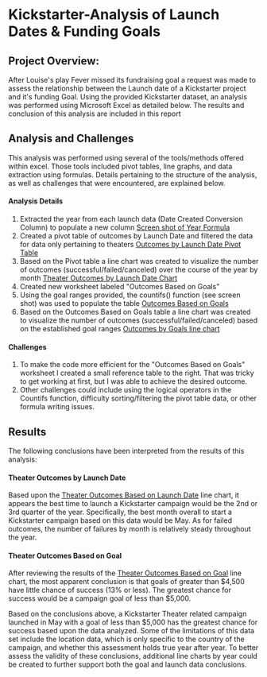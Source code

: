 # Kickstarter-Analysis of Launch Dates & Funding Goals

## Project Overview:  

After Louise's play Fever missed its fundraising goal a request was made to assess the relationship between the Launch date of a Kickstarter project and it's funding Goal.  Using the provided Kickstarter dataset, an analysis was performed using Microsoft Excel as detailed below.  The results and conclusion of this analysis are included in this report   






## Analysis and Challenges
This analysis was performed using several of the tools/methods offered within excel.  Those tools included pivot tables, line graphs, and data extraction using formulas.  Details pertaining to the structure of the analysis, as well as challenges that were encountered, are explained below.

#### Analysis Details

  1.  Extracted the year from each launch data (Date Created Conversion Column) to populate a new column [Screen shot of Year Formula](resources/Year_Column.png)
  2.  Created a pivot table of outcomes by Launch Date and filtered the data for data only pertaining to theaters [Outcomes by Launch Date Pivot Table](resources/Pivot_Launch_Outcomes.png)
  3.  Based on the Pivot table a line chart was created to visualize the number of outcomes (successful/failed/canceled) over the course of the year by month [Theater Outcomes by Launch Date Chart](resources/Theater_Outcomes_vs_Launch.png)
  4.  Created new worksheet labeled "Outcomes Based on Goals"
  5.  Using the goal ranges provided, the countifs() function (see screen shot) was used to populate the table  [Outcomes Based on Goals](Outcomes_Goals_Table.png)
  6.  Based on the Outcomes Based on Goals table a line chart was created to visualize the number of outcomes (successful/failed/canceled) based on the established goal ranges [Outcomes by Goals line chart](resources/Outcomes_vs_Goals.png)

#### Challenges
  1.  To make the code more efficient for the "Outcomes Based on Goals" worksheet I created a small reference table to the right.  That was tricky to get working at first, but I was able to achieve the desired outcome.
  2.  Other challenges could include using the logical operators in the Countifs function, difficulty sorting/filtering the pivot table data, or other formula writing issues.


## Results
The following conclusions have been interpreted from the results of this analysis:

#### Theater Outcomes by Launch Date
Based upon the [Theater Outcomes Based on Launch Date](resources/Theater_Outcomes_vs_Launch.png) line chart, it appears the best time to launch a Kickstarter campaign would be the 2nd or 3rd quarter of the year.  Specifically, the best month overall to start a Kickstarter campaign based on this data would be May.  As for failed outcomes, the number of failures by month is relatively steady throughout the year.

#### Theater Outcomes Based on Goal
After reviewing the results of the [Theater Outcomes Based on Goal](Outcomes_Goals_Table.png) line chart, the most apparent conclusion is that goals of greater than $4,500 have little chance of success (13% or less).  The greatest chance for success would be a campaign goal of less than $5,000.

Based on the conclusions above, a Kickstarter Theater related campaign launched in May with a goal of less than $5,000 has the greatest chance for success based upon the data analyzed.  Some of the limitations of this data set include the location data, which is only specific to the country of the campaign, and whether this assessment holds true year after year.  To better assess the validity of these conclusions, additional line charts by year could be created to further support both the goal and launch data conclusions.
